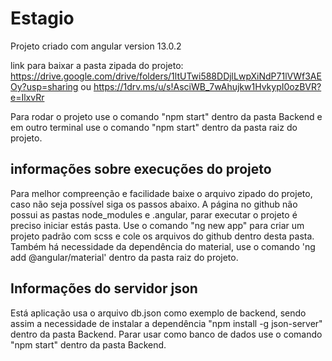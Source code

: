# Estagio

Projeto criado com angular version 13.0.2

link para baixar a pasta zipada do projeto: https://drive.google.com/drive/folders/1ltUTwi588DDjlLwpXiNdP71lVWf3AEOy?usp=sharing ou https://1drv.ms/u/s!AsciWB_7wAhujkw1HvkypI0ozBVR?e=IlxvRr

Para rodar o projeto use o comando "npm start" dentro da pasta Backend e em outro terminal use o comando "npm start" dentro da pasta raiz do projeto.

## informações sobre execuções do projeto

Para melhor compreenção e facilidade baixe o arquivo zipado do projeto, caso não seja possível siga os passos abaixo.
A página no github não possui as pastas node_modules e .angular, parar executar o projeto é preciso iniciar estás pasta.
Use o comando "ng new app" para criar um projeto padrão com scss e cole os arquivos do github dentro desta pasta.
Também há necessidade da dependência do material, use o comando 'ng add @angular/material' dentro da pasta raiz do projeto.

## Informações do servidor json

Está aplicação usa o arquivo db.json como exemplo de backend, sendo assim a necessidade de instalar a dependência "npm install -g json-server" dentro da pasta Backend.
Parar usar como banco de dados use o comando "npm start" dentro da pasta Backend.


